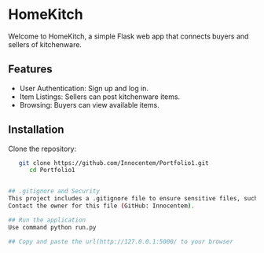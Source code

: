 # HomeKitch

Welcome to HomeKitch, a simple Flask web app that connects buyers and sellers of kitchenware.

## Features
- User Authentication: Sign up and log in.
- Item Listings: Sellers can post kitchenware items.
- Browsing: Buyers can view available items.

## Installation
Clone the repository:
   ```bash
      git clone https://github.com/Innocentem/Portfolio1.git
         cd Portfolio1


## .gitignore and Security 
This project includes a .gitignore file to ensure sensitive files, such as bots.env, are not pushed to the repository for security reasons.
Contact the owner for this file (GitHub: Innocentem).

## Run the application
Use command python run.py

## Copy and paste the url(http://127.0.0.1:5000/ to your browser


